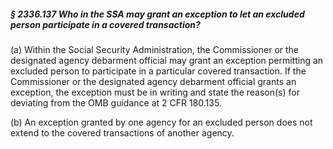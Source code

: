 ##### § 2336.137 Who in the SSA may grant an exception to let an excluded person participate in a covered transaction? #####

(a) Within the Social Security Administration, the Commissioner or the designated agency debarment official may grant an exception permitting an excluded person to participate in a particular covered transaction. If the Commissioner or the designated agency debarment official grants an exception, the exception must be in writing and state the reason(s) for deviating from the OMB guidance at 2 CFR 180.135.

(b) An exception granted by one agency for an excluded person does not extend to the covered transactions of another agency.